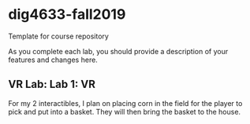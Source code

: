 # dig4633-fall2019
Template for course repository

As you complete each lab, you should provide a description of your features and changes here.

## VR Lab: Lab 1: VR

For my 2 interactibles, I plan on placing corn in the field for the player to pick and put into a basket. They will then bring the basket to the house. 
